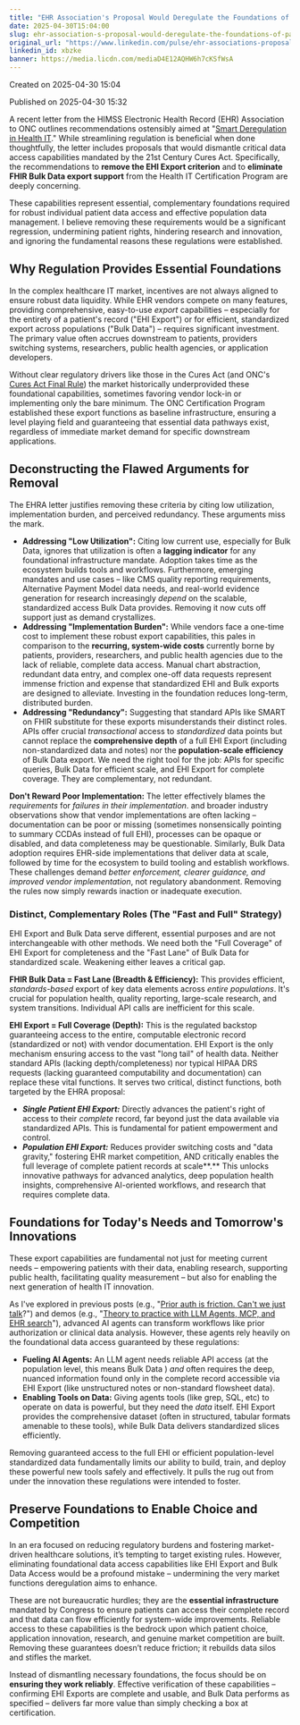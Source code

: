 ```yaml
---
title: "EHR Association's Proposal Would Deregulate the Foundations of Patient Access and Population Management"
date: 2025-04-30T15:04:00
slug: ehr-association-s-proposal-would-deregulate-the-foundations-of-patient-access-and-population-management
original_url: "https://www.linkedin.com/pulse/ehr-associations-proposal-would-deregulate-patient-josh-mandel-md-xbzke"
linkedin_id: xbzke
banner: https://media.licdn.com/mediaD4E12AQHW6h7cKSfWsA
---
```


Created on 2025-04-30 15:04

Published on 2025-04-30 15:32

A recent letter from the HIMSS Electronic Health Record (EHR) Association to ONC outlines recommendations ostensibly aimed at "[Smart Deregulation in Health IT](https://www.ehra.org/sites/ehra.org/files/EHR%20Association%20Letter%20to%20ASTP-ONC%20-%20Certification%20Program%20Deregulatory%20Suggestions.pdf)." While streamlining regulation is beneficial when done thoughtfully, the letter includes proposals that would dismantle critical data access capabilities mandated by the 21st Century Cures Act. Specifically, the recommendations to **remove the EHI Export criterion** and to **eliminate FHIR Bulk Data export support** from the Health IT Certification Program are deeply concerning.

These capabilities represent essential, complementary foundations required for robust individual patient data access and effective population data management. I believe removing these requirements would be a significant regression, undermining patient rights, hindering research and innovation, and ignoring the fundamental reasons these regulations were established.

Why Regulation Provides Essential Foundations
---------------------------------------------

In the complex healthcare IT market, incentives are not always aligned to ensure robust data liquidity. While EHR vendors compete on many features, providing comprehensive, easy-to-use *export* capabilities – especially for the entirety of a patient's record ("EHI Export") or for efficient, standardized export across populations ("Bulk Data") – requires significant investment. The primary value often accrues downstream to patients, providers switching systems, researchers, public health agencies, or application developers.

Without clear regulatory drivers like those in the Cures Act (and ONC's [Cures Act Final Rule](https://www.healthit.gov/topic/oncs-cures-act-final-rule)) the market historically underprovided these foundational capabilities, sometimes favoring vendor lock-in or implementing only the bare minimum. The ONC Certification Program established these export functions as baseline infrastructure, ensuring a level playing field and guaranteeing that essential data pathways exist, regardless of immediate market demand for specific downstream applications.

Deconstructing the Flawed Arguments for Removal
-----------------------------------------------

The EHRA letter justifies removing these criteria by citing low utilization, implementation burden, and perceived redundancy. These arguments miss the mark.

* **Addressing "Low Utilization":** Citing low current use, especially for Bulk Data, ignores that utilization is often a **lagging indicator** for any foundational infrastructure mandate. Adoption takes time as the ecosystem builds tools and workflows. Furthermore, emerging mandates and use cases – like CMS quality reporting requirements, Alternative Payment Model data needs, and real-world evidence generation for research increasingly *depend* on the scalable, standardized access Bulk Data provides. Removing it now cuts off support just as demand crystallizes.
* **Addressing "Implementation Burden":** While vendors face a one-time cost to implement these robust export capabilities, this pales in comparison to the **recurring, system-wide costs** currently borne by patients, providers, researchers, and public health agencies due to the lack of reliable, complete data access. Manual chart abstraction, redundant data entry, and complex one-off data requests represent immense friction and expense that standardized EHI and Bulk exports are designed to alleviate. Investing in the foundation reduces long-term, distributed burden.
* **Addressing "Redundancy":** Suggesting that standard APIs like SMART on FHIR substitute for these exports misunderstands their distinct roles. APIs offer crucial *transactional* access to *standardized* data points but cannot replace the **comprehensive depth** of a full EHI Export (including non-standardized data and notes) nor the **population-scale efficiency** of Bulk Data export. We need the right tool for the job: APIs for specific queries, Bulk Data for efficient scale, and EHI Export for complete coverage. They are complementary, not redundant.

**Don't Reward Poor Implementation:** The letter effectively blames the *requirements* for *failures in their implementation*. <!-- YOUTUBE:40DesxAUF\_c --> and broader industry observations show that vendor implementations are often lacking – documentation can be poor or missing (sometimes nonsensically pointing to summary CCDAs instead of full EHI), processes can be opaque or disabled, and data completeness may be questionable. Similarly, Bulk Data adoption requires EHR-side implementations that deliver data at scale, followed by time for the ecosystem to build tooling and establish workflows. These challenges demand *better enforcement, clearer guidance, and improved vendor implementation*, not regulatory abandonment. Removing the rules now simply rewards inaction or inadequate execution.

### Distinct, Complementary Roles (The "Fast and Full" Strategy)

EHI Export and Bulk Data serve different, essential purposes and are not interchangeable with other methods. We need both the "Full Coverage" of EHI Export for completeness and the "Fast Lane" of Bulk Data for standardized scale. Weakening either leaves a critical gap.

**FHIR Bulk Data = Fast Lane (Breadth & Efficiency):** This provides efficient, *standards-based* export of key data elements across *entire populations*. It's crucial for population health, quality reporting, large-scale research, and system transitions. Individual API calls are inefficient for this scale.

**EHI Export = Full Coverage (Depth):** This is the regulated backstop guaranteeing access to the entire, computable electronic record (standardized or not) with vendor documentation. EHI Export is the only mechanism ensuring access to the vast "long tail" of health data. Neither standard APIs (lacking depth/completeness) nor typical HIPAA DRS requests (lacking guaranteed computability and documentation) can replace these vital functions. It serves two critical, distinct functions, both targeted by the EHRA proposal:

* ***Single Patient EHI Export:*** Directly advances the patient's right of access to their *complete* record, far beyond just the data available via standardized APIs. This is fundamental for patient empowerment and control.
* ***Population EHI Export:*** Reduces provider switching costs and "data gravity," fostering EHR market competition, AND critically enables the full leverage of complete patient records at scale**.** This unlocks innovative pathways for advanced analytics, deep population health insights, comprehensive AI-oriented workflows, and research that requires complete data.

Foundations for Today's Needs and Tomorrow's Innovations
--------------------------------------------------------

These export capabilities are fundamental not just for meeting current needs – empowering patients with their data, enabling research, supporting public health, facilitating quality measurement – but also for enabling the next generation of health IT innovation.

As I've explored in previous posts (e.g., "[Prior auth is friction. Can't we just talk](/posts/prior-auth-is-friction-can-t-we-just-talk)?") and demos (e.g., "[Theory to practice with LLM Agents, MCP, and EHR search](/posts/theory-to-practice-llm-agents-using-mcp-tools-on-real-ehr-data-with-demo)"), advanced AI agents can transform workflows like prior authorization or clinical data analysis. However, these agents rely heavily on the foundational data access guaranteed by these regulations:

* **Fueling AI Agents:** An LLM agent needs reliable API access (at the population level, this means Bulk Data ) *and* often requires the deep, nuanced information found only in the complete record accessible via EHI Export (like unstructured notes or non-standard flowsheet data).
* **Enabling Tools on Data:** Giving agents tools (like grep, SQL, etc) to operate on data is powerful, but they need the *data* itself. EHI Export provides the comprehensive dataset (often in structured, tabular formats amenable to these tools), while Bulk Data delivers standardized slices efficiently.

Removing guaranteed access to the full EHI or efficient population-level standardized data fundamentally limits our ability to build, train, and deploy these powerful new tools safely and effectively. It pulls the rug out from under the innovation these regulations were intended to foster.

Preserve Foundations to Enable Choice and Competition
-----------------------------------------------------

In an era focused on reducing regulatory burdens and fostering market-driven healthcare solutions, it’s tempting to target existing rules. However, eliminating foundational data access capabilities like EHI Export and Bulk Data Access would be a profound mistake – undermining the very market functions deregulation aims to enhance.

These are not bureaucratic hurdles; they are the **essential infrastructure** mandated by Congress to ensure patients can access their complete record and that data can flow efficiently for system-wide improvements. Reliable access to these capabilities is the bedrock upon which patient choice, application innovation, research, and genuine market competition are built. Removing these guarantees doesn’t reduce friction; it rebuilds data silos and stifles the market.

Instead of dismantling necessary foundations, the focus should be on **ensuring they work reliably**. Effective verification of these capabilities – confirming EHI Exports are complete and usable, and Bulk Data performs as specified – delivers far more value than simply checking a box at certification.